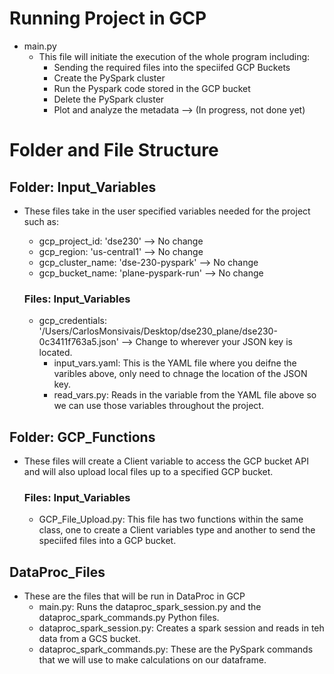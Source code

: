 # Running Project in GCP
* main.py
    * This file will initiate the execution of the whole program including:
        - Sending the required files into the speciifed GCP Buckets
        - Create the PySpark cluster
        - Run the Pyspark code stored in the GCP bucket
        - Delete the PySpark cluster
        - Plot and analyze the metadata --> (In progress, not done yet)

# Folder and File Structure
## Folder: Input_Variables
* These files take in the user specified variables needed for the project such as:
    * gcp_project_id: 'dse230' --> No change
    * gcp_region: 'us-central1' --> No change
    * gcp_cluster_name: 'dse-230-pyspark' --> No change
    * gcp_bucket_name: 'plane-pyspark-run' --> No change 

    ### Files: Input_Variables  
    * gcp_credentials: '/Users/CarlosMonsivais/Desktop/dse230_plane/dse230-0c3411f763a5.json' --> Change to wherever your JSON key is located.
        * input_vars.yaml: This is the YAML file where you deifne the varibles above, only need to chnage the location of the JSON key.
        * read_vars.py: Reads in the variable from the YAML file above so we can use those variables throughout the project.

## Folder: GCP_Functions
* These files will create a Client variable to access the GCP bucket API and will also upload local files up to a specified GCP bucket.

    ### Files: Input_Variables
    * GCP_File_Upload.py: This file has two functions within the same class, one to create a Client variables type and another to send the speciifed files into
    a GCP bucket.


## DataProc_Files
* These are the files that will be run in DataProc in GCP 
    * main.py: Runs the dataproc_spark_session.py and the dataproc_spark_commands.py Python files.
    * dataproc_spark_session.py: Creates a spark session and reads in teh data from a GCS bucket.
    * dataproc_spark_commands.py: These are the PySpark commands that we will use to make calculations on our dataframe.


